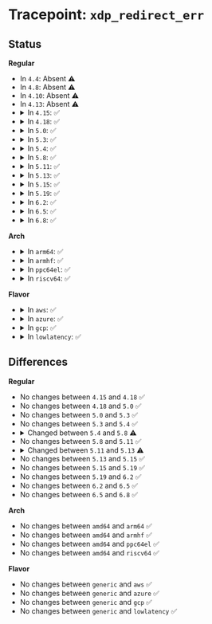 # Tracepoint: <code>xdp_redirect_err</code>

## Status
<b>Regular</b>
<ul>
<li>
In <code>4.4</code>: Absent ⚠️
</li>
<li>
In <code>4.8</code>: Absent ⚠️
</li>
<li>
In <code>4.10</code>: Absent ⚠️
</li>
<li>
In <code>4.13</code>: Absent ⚠️
</li>
<li>
<details>
<summary>In <code>4.15</code>: ✅</summary>

Event:

```c
struct trace_event_raw_xdp_redirect_template {
    struct trace_entry ent;
    int prog_id;
    u32 act;
    int ifindex;
    int err;
    int to_ifindex;
    u32 map_id;
    int map_index;
    char __data[0];
};
```
Function:

```c
void trace_event_raw_event_xdp_redirect_template(void *__data, const struct net_device *dev, const struct bpf_prog *xdp, int to_ifindex, int err, const struct bpf_map *map, u32 map_index);
```
</details>
</li>
<li>
<details>
<summary>In <code>4.18</code>: ✅</summary>

Event:

```c
struct trace_event_raw_xdp_redirect_template {
    struct trace_entry ent;
    int prog_id;
    u32 act;
    int ifindex;
    int err;
    int to_ifindex;
    u32 map_id;
    int map_index;
    char __data[0];
};
```
Function:

```c
void trace_event_raw_event_xdp_redirect_template(void *__data, const struct net_device *dev, const struct bpf_prog *xdp, int to_ifindex, int err, const struct bpf_map *map, u32 map_index);
```
</details>
</li>
<li>
<details>
<summary>In <code>5.0</code>: ✅</summary>

Event:

```c
struct trace_event_raw_xdp_redirect_template {
    struct trace_entry ent;
    int prog_id;
    u32 act;
    int ifindex;
    int err;
    int to_ifindex;
    u32 map_id;
    int map_index;
    char __data[0];
};
```
Function:

```c
void trace_event_raw_event_xdp_redirect_template(void *__data, const struct net_device *dev, const struct bpf_prog *xdp, int to_ifindex, int err, const struct bpf_map *map, u32 map_index);
```
</details>
</li>
<li>
<details>
<summary>In <code>5.3</code>: ✅</summary>

Event:

```c
struct trace_event_raw_xdp_redirect_template {
    struct trace_entry ent;
    int prog_id;
    u32 act;
    int ifindex;
    int err;
    int to_ifindex;
    u32 map_id;
    int map_index;
    char __data[0];
};
```
Function:

```c
void trace_event_raw_event_xdp_redirect_template(void *__data, const struct net_device *dev, const struct bpf_prog *xdp, int to_ifindex, int err, const struct bpf_map *map, u32 map_index);
```
</details>
</li>
<li>
<details>
<summary>In <code>5.4</code>: ✅</summary>

Event:

```c
struct trace_event_raw_xdp_redirect_template {
    struct trace_entry ent;
    int prog_id;
    u32 act;
    int ifindex;
    int err;
    int to_ifindex;
    u32 map_id;
    int map_index;
    char __data[0];
};
```
Function:

```c
void trace_event_raw_event_xdp_redirect_template(void *__data, const struct net_device *dev, const struct bpf_prog *xdp, int to_ifindex, int err, const struct bpf_map *map, u32 map_index);
```
</details>
</li>
<li>
<details>
<summary>In <code>5.8</code>: ✅</summary>

Event:

```c
struct trace_event_raw_xdp_redirect_template {
    struct trace_entry ent;
    int prog_id;
    u32 act;
    int ifindex;
    int err;
    int to_ifindex;
    u32 map_id;
    int map_index;
    char __data[0];
};
```
Function:

```c
void trace_event_raw_event_xdp_redirect_template(void *__data, const struct net_device *dev, const struct bpf_prog *xdp, const void *tgt, int err, const struct bpf_map *map, u32 index);
```
</details>
</li>
<li>
<details>
<summary>In <code>5.11</code>: ✅</summary>

Event:

```c
struct trace_event_raw_xdp_redirect_template {
    struct trace_entry ent;
    int prog_id;
    u32 act;
    int ifindex;
    int err;
    int to_ifindex;
    u32 map_id;
    int map_index;
    char __data[0];
};
```
Function:

```c
void trace_event_raw_event_xdp_redirect_template(void *__data, const struct net_device *dev, const struct bpf_prog *xdp, const void *tgt, int err, const struct bpf_map *map, u32 index);
```
</details>
</li>
<li>
<details>
<summary>In <code>5.13</code>: ✅</summary>

Event:

```c
struct trace_event_raw_xdp_redirect_template {
    struct trace_entry ent;
    int prog_id;
    u32 act;
    int ifindex;
    int err;
    int to_ifindex;
    u32 map_id;
    int map_index;
    char __data[0];
};
```
Function:

```c
void trace_event_raw_event_xdp_redirect_template(void *__data, const struct net_device *dev, const struct bpf_prog *xdp, const void *tgt, int err, enum bpf_map_type map_type, u32 map_id, u32 index);
```
</details>
</li>
<li>
<details>
<summary>In <code>5.15</code>: ✅</summary>

Event:

```c
struct trace_event_raw_xdp_redirect_template {
    struct trace_entry ent;
    int prog_id;
    u32 act;
    int ifindex;
    int err;
    int to_ifindex;
    u32 map_id;
    int map_index;
    char __data[0];
};
```
Function:

```c
void trace_event_raw_event_xdp_redirect_template(void *__data, const struct net_device *dev, const struct bpf_prog *xdp, const void *tgt, int err, enum bpf_map_type map_type, u32 map_id, u32 index);
```
</details>
</li>
<li>
<details>
<summary>In <code>5.19</code>: ✅</summary>

Event:

```c
struct trace_event_raw_xdp_redirect_template {
    struct trace_entry ent;
    int prog_id;
    u32 act;
    int ifindex;
    int err;
    int to_ifindex;
    u32 map_id;
    int map_index;
    char __data[0];
};
```
Function:

```c
void trace_event_raw_event_xdp_redirect_template(void *__data, const struct net_device *dev, const struct bpf_prog *xdp, const void *tgt, int err, enum bpf_map_type map_type, u32 map_id, u32 index);
```
</details>
</li>
<li>
<details>
<summary>In <code>6.2</code>: ✅</summary>

Event:

```c
struct trace_event_raw_xdp_redirect_template {
    struct trace_entry ent;
    int prog_id;
    u32 act;
    int ifindex;
    int err;
    int to_ifindex;
    u32 map_id;
    int map_index;
    char __data[0];
};
```
Function:

```c
void trace_event_raw_event_xdp_redirect_template(void *__data, const struct net_device *dev, const struct bpf_prog *xdp, const void *tgt, int err, enum bpf_map_type map_type, u32 map_id, u32 index);
```
</details>
</li>
<li>
<details>
<summary>In <code>6.5</code>: ✅</summary>

Event:

```c
struct trace_event_raw_xdp_redirect_template {
    struct trace_entry ent;
    int prog_id;
    u32 act;
    int ifindex;
    int err;
    int to_ifindex;
    u32 map_id;
    int map_index;
    char __data[0];
};
```
Function:

```c
void trace_event_raw_event_xdp_redirect_template(void *__data, const struct net_device *dev, const struct bpf_prog *xdp, const void *tgt, int err, enum bpf_map_type map_type, u32 map_id, u32 index);
```
</details>
</li>
<li>
<details>
<summary>In <code>6.8</code>: ✅</summary>

Event:

```c
struct trace_event_raw_xdp_redirect_template {
    struct trace_entry ent;
    int prog_id;
    u32 act;
    int ifindex;
    int err;
    int to_ifindex;
    u32 map_id;
    int map_index;
    char __data[0];
};
```
Function:

```c
void trace_event_raw_event_xdp_redirect_template(void *__data, const struct net_device *dev, const struct bpf_prog *xdp, const void *tgt, int err, enum bpf_map_type map_type, u32 map_id, u32 index);
```
</details>
</li>
</ul>
<b>Arch</b>
<ul>
<li>
<details>
<summary>In <code>arm64</code>: ✅</summary>

Event:

```c
struct trace_event_raw_xdp_redirect_template {
    struct trace_entry ent;
    int prog_id;
    u32 act;
    int ifindex;
    int err;
    int to_ifindex;
    u32 map_id;
    int map_index;
    char __data[0];
};
```
Function:

```c
void trace_event_raw_event_xdp_redirect_template(void *__data, const struct net_device *dev, const struct bpf_prog *xdp, int to_ifindex, int err, const struct bpf_map *map, u32 map_index);
```
</details>
</li>
<li>
<details>
<summary>In <code>armhf</code>: ✅</summary>

Event:

```c
struct trace_event_raw_xdp_redirect_template {
    struct trace_entry ent;
    int prog_id;
    u32 act;
    int ifindex;
    int err;
    int to_ifindex;
    u32 map_id;
    int map_index;
    char __data[0];
};
```
Function:

```c
void trace_event_raw_event_xdp_redirect_template(void *__data, const struct net_device *dev, const struct bpf_prog *xdp, int to_ifindex, int err, const struct bpf_map *map, u32 map_index);
```
</details>
</li>
<li>
<details>
<summary>In <code>ppc64el</code>: ✅</summary>

Event:

```c
struct trace_event_raw_xdp_redirect_template {
    struct trace_entry ent;
    int prog_id;
    u32 act;
    int ifindex;
    int err;
    int to_ifindex;
    u32 map_id;
    int map_index;
    char __data[0];
};
```
Function:

```c
void trace_event_raw_event_xdp_redirect_template(void *__data, const struct net_device *dev, const struct bpf_prog *xdp, int to_ifindex, int err, const struct bpf_map *map, u32 map_index);
```
</details>
</li>
<li>
<details>
<summary>In <code>riscv64</code>: ✅</summary>

Event:

```c
struct trace_event_raw_xdp_redirect_template {
    struct trace_entry ent;
    int prog_id;
    u32 act;
    int ifindex;
    int err;
    int to_ifindex;
    u32 map_id;
    int map_index;
    char __data[0];
};
```
Function:

```c
void trace_event_raw_event_xdp_redirect_template(void *__data, const struct net_device *dev, const struct bpf_prog *xdp, int to_ifindex, int err, const struct bpf_map *map, u32 map_index);
```
</details>
</li>
</ul>
<b>Flavor</b>
<ul>
<li>
<details>
<summary>In <code>aws</code>: ✅</summary>

Event:

```c
struct trace_event_raw_xdp_redirect_template {
    struct trace_entry ent;
    int prog_id;
    u32 act;
    int ifindex;
    int err;
    int to_ifindex;
    u32 map_id;
    int map_index;
    char __data[0];
};
```
Function:

```c
void trace_event_raw_event_xdp_redirect_template(void *__data, const struct net_device *dev, const struct bpf_prog *xdp, int to_ifindex, int err, const struct bpf_map *map, u32 map_index);
```
</details>
</li>
<li>
<details>
<summary>In <code>azure</code>: ✅</summary>

Event:

```c
struct trace_event_raw_xdp_redirect_template {
    struct trace_entry ent;
    int prog_id;
    u32 act;
    int ifindex;
    int err;
    int to_ifindex;
    u32 map_id;
    int map_index;
    char __data[0];
};
```
Function:

```c
void trace_event_raw_event_xdp_redirect_template(void *__data, const struct net_device *dev, const struct bpf_prog *xdp, int to_ifindex, int err, const struct bpf_map *map, u32 map_index);
```
</details>
</li>
<li>
<details>
<summary>In <code>gcp</code>: ✅</summary>

Event:

```c
struct trace_event_raw_xdp_redirect_template {
    struct trace_entry ent;
    int prog_id;
    u32 act;
    int ifindex;
    int err;
    int to_ifindex;
    u32 map_id;
    int map_index;
    char __data[0];
};
```
Function:

```c
void trace_event_raw_event_xdp_redirect_template(void *__data, const struct net_device *dev, const struct bpf_prog *xdp, int to_ifindex, int err, const struct bpf_map *map, u32 map_index);
```
</details>
</li>
<li>
<details>
<summary>In <code>lowlatency</code>: ✅</summary>

Event:

```c
struct trace_event_raw_xdp_redirect_template {
    struct trace_entry ent;
    int prog_id;
    u32 act;
    int ifindex;
    int err;
    int to_ifindex;
    u32 map_id;
    int map_index;
    char __data[0];
};
```
Function:

```c
void trace_event_raw_event_xdp_redirect_template(void *__data, const struct net_device *dev, const struct bpf_prog *xdp, int to_ifindex, int err, const struct bpf_map *map, u32 map_index);
```
</details>
</li>
</ul>

## Differences
<b>Regular</b>
<ul>
<li>
No changes between <code>4.15</code> and <code>4.18</code> ✅
</li>
<li>
No changes between <code>4.18</code> and <code>5.0</code> ✅
</li>
<li>
No changes between <code>5.0</code> and <code>5.3</code> ✅
</li>
<li>
No changes between <code>5.3</code> and <code>5.4</code> ✅
</li>
<li>
<details>
<summary>Changed between <code>5.4</code> and <code>5.8</code> ⚠️</summary>
<ul>
<li>
<b>Func changed. </b>
</li>
<li>
<b>Param added. </b>
<code>const void *tgt</code>
</li>
<li>
<b>Param added. </b>
<code>u32 index</code>
</li>
<li>
<b>Param removed. </b>
<code>int to_ifindex</code>
</li>
<li>
<b>Param removed. </b>
<code>u32 map_index</code>
</li>
</ul>
</details>
</li>
<li>
No changes between <code>5.8</code> and <code>5.11</code> ✅
</li>
<li>
<details>
<summary>Changed between <code>5.11</code> and <code>5.13</code> ⚠️</summary>
<ul>
<li>
<b>Func changed. </b>
</li>
<li>
<b>Param added. </b>
<code>enum bpf_map_type map_type</code>
</li>
<li>
<b>Param added. </b>
<code>u32 map_id</code>
</li>
<li>
<b>Param removed. </b>
<code>const struct bpf_map *map</code>
</li>
<li>
<b>Param reordered. </b>
<code>__data, dev, xdp, tgt, err, map, index</code> ➡️ <code>__data, dev, xdp, tgt, err, map_type, map_id, index</code>
</li>
</ul>
</details>
</li>
<li>
No changes between <code>5.13</code> and <code>5.15</code> ✅
</li>
<li>
No changes between <code>5.15</code> and <code>5.19</code> ✅
</li>
<li>
No changes between <code>5.19</code> and <code>6.2</code> ✅
</li>
<li>
No changes between <code>6.2</code> and <code>6.5</code> ✅
</li>
<li>
No changes between <code>6.5</code> and <code>6.8</code> ✅
</li>
</ul>
<b>Arch</b>
<ul>
<li>
No changes between <code>amd64</code> and <code>arm64</code> ✅
</li>
<li>
No changes between <code>amd64</code> and <code>armhf</code> ✅
</li>
<li>
No changes between <code>amd64</code> and <code>ppc64el</code> ✅
</li>
<li>
No changes between <code>amd64</code> and <code>riscv64</code> ✅
</li>
</ul>
<b>Flavor</b>
<ul>
<li>
No changes between <code>generic</code> and <code>aws</code> ✅
</li>
<li>
No changes between <code>generic</code> and <code>azure</code> ✅
</li>
<li>
No changes between <code>generic</code> and <code>gcp</code> ✅
</li>
<li>
No changes between <code>generic</code> and <code>lowlatency</code> ✅
</li>
</ul>
